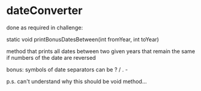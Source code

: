 # dateConverter

done as required in challenge:

static void printBonusDatesBetween(int fromYear, int toYear)

method that prints all dates between two given years that remain the same if numbers of the date are reversed

bonus: symbols of date separators can be ? / . - 

p.s. can't understand why this should be void method...
